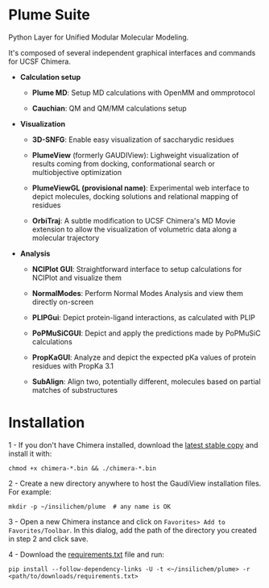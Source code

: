 # Plume Suite

Python Layer for Unified Modular Molecular Modeling.

It's composed of several independent graphical interfaces and commands for UCSF Chimera.


- **Calculation setup**

    - **Plume MD**: Setup MD calculations with OpenMM and ommprotocol

    - **Cauchian**: QM and QM/MM calculations setup

- **Visualization**

    - **3D-SNFG**: Enable easy visualization of saccharydic residues

    - **PlumeView** (formerly GAUDIView): Lighweight visualization of results coming from docking, conformational search or multiobjective optimization

    - **PlumeViewGL (provisional name)**: Experimental web interface to depict molecules, docking solutions and relational mapping of residues

    - **OrbiTraj**: A subtle modification to UCSF Chimera's MD Movie extension to allow the visualization of volumetric data along a molecular trajectory

- **Analysis**

    - **NCIPlot GUI**: Straightforward interface to setup calculations for NCIPlot and visualize them

    - **NormalModes**: Perform Normal Modes Analysis and view them directly on-screen

    - **PLIPGui**: Depict protein-ligand interactions, as calculated with PLIP

    - **PoPMuSiCGUI**: Depict and apply the predictions made by PoPMuSiC calculations

    - **PropKaGUI**: Analyze and depict the expected pKa values of protein residues with PropKa 3.1

    - **SubAlign**: Align two, potentially different, molecules based on partial matches of substructures

# Installation

1 - If you don't have Chimera installed, download the [latest stable copy](http://www.cgl.ucsf.edu/chimera/download.html) and install it with:

    chmod +x chimera-*.bin && ./chimera-*.bin

2 - Create a new directory anywhere to host the GaudiView installation files. For example:
    
    mkdir -p ~/insilichem/plume  # any name is OK

3 - Open a new Chimera instance and click on `Favorites> Add to Favorites/Toolbar`. In this dialog, add the path of the directory you created in step 2 and click save.

4 - Download the [requirements.txt](requirements.txt) file and run:

    pip install --follow-dependency-links -U -t <~/insilichem/plume> -r <path/to/downloads/requirements.txt> 